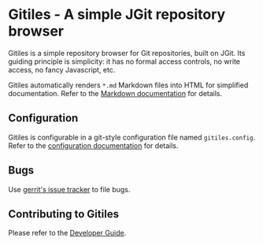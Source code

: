 # Gitiles - A simple JGit repository browser

Gitiles is a simple repository browser for Git repositories, built on JGit. Its
guiding principle is simplicity: it has no formal access controls, no write
access, no fancy Javascript, etc.

Gitiles automatically renders `*.md` Markdown files into HTML for simplified
documentation. Refer to the [Markdown documentation](/Documentation/markdown.md)
for details.

## Configuration

Gitiles is configurable in a git-style configuration file named
`gitiles.config`. Refer to the [configuration documentation](/Documentation/config.md)
for details.

## Bugs

Use [gerrit's issue tracker](https://issues.gerritcodereview.com/issues?q=status:open%20componentid:1370019&s=created_time:desc) to file bugs.

## Contributing to Gitiles

Please refer to the [Developer Guide](/Documentation/developer-guide.md).
